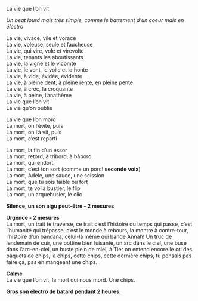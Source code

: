 La vie que l’on vit

*Un beat lourd mais très simple, comme le battement d'un coeur mais en éléctro*

La vie, vivace, vile et vorace  
La vie, voleuse, seule et faucheuse  
La vie, qui vire, vole et virevolte  
La vie, tenants les aboutissants  
La vie, la vigne et le vicomte  
La vie, le vent, le voile et la honte  
La vie, à vide, évidée, évidente  
La vie, à pleine dent, à pleine rente, en pleine pente  
La vie, à croc, la croquante  
La vie, à peine, l’anathème  
La vie que l’on vit  
La vie qu’on oublie

La vie que l’on mord  
La mort, on l’évite, puis  
La mort, on l’à vit, puis  
La mort, c’est reparti

La mort, la fin d’un essor  
La mort, retord, à tribord, à bâbord  
La mort, qui endort  
La mort, c’est ton sort (comme un porc! **seconde voix**)  
La mort, Adèle, une sauce, une scission  
La mort, que tu sois faible ou fort  
La mort, te voilà bustier, le flip  
La mort, un arquebusier, le clic  

**Silence, un son aigu peut-être - 2 mesures**

**Urgence - 2 mesures**  
La mort, un trait te traverse, ce trait c’est l’histoire du temps qui passe, c’est l’humanité qui trépasse, c’est le monde à rebours, la montre à contre-tour, l’histoire d’un bandana, celui-là même qui bande Annah! Un truc de lendemain de cuir, une bottine bien luisante, un arc dans le ciel, une buse dans l’arc-en-ciel, un buste plein de miel, à Tier on entend encore le cri des paquets de chips, la chips, cette chips, cette dernière chips, tu pensais pas faire ça, pas en mangeant une chips.

**Calme**  
La vie que l’on vit, la mort qui nous mord. Une chips.

**Gros son électro de batard pendant 2 heures.**